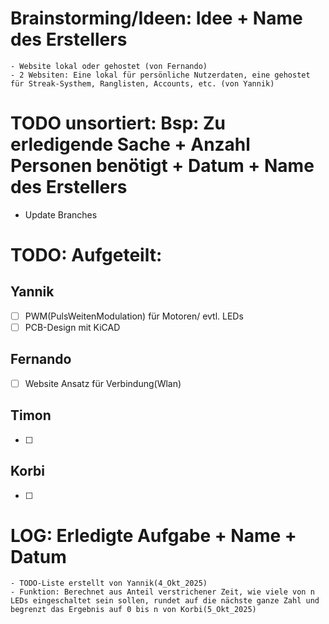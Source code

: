 # Brainstorming/Ideen: Idee + Name des Erstellers
    - Website lokal oder gehostet (von Fernando)
    - 2 Websiten: Eine lokal für persönliche Nutzerdaten, eine gehostet für Streak-Systhem, Ranglisten, Accounts, etc. (von Yannik)

 





# TODO unsortiert: Bsp: Zu erledigende Sache + Anzahl Personen benötigt + Datum + Name des Erstellers
- Update Branches




# TODO: Aufgeteilt:

## Yannik

- [ ] PWM(PulsWeitenModulation) für Motoren/ evtl. LEDs
- [ ] PCB-Design mit KiCAD

## Fernando

- [ ] Website Ansatz für Verbindung(Wlan) 

## Timon

- [ ] 

## Korbi

- [ ] 





# LOG: Erledigte Aufgabe + Name + Datum

    - TODO-Liste erstellt von Yannik(4_Okt_2025)
    - Funktion: Berechnet aus Anteil verstrichener Zeit, wie viele von n LEDs eingeschaltet sein sollen, rundet auf die nächste ganze Zahl und begrenzt das Ergebnis auf 0 bis n von Korbi(5_Okt_2025)



